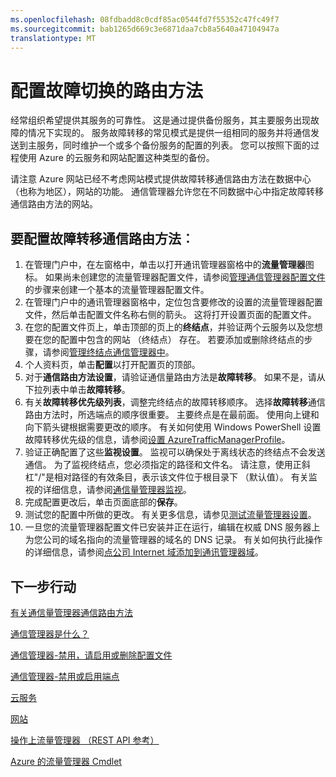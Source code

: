 ```yaml
---
ms.openlocfilehash: 08fdbadd8c0cdf85ac0544fd7f55352c47fc49f7
ms.sourcegitcommit: bab1265d669c3e6871daa7cb8a5640a47104947a
translationtype: MT
---
```

<properties 
   pageTitle="将流量管理器故障转移通信路由方法配置 |Microsoft Azure"
   description="这篇文章将帮助您在通讯管理器中配置故障转移通信路由方法"
   services="traffic-manager"
   documentationCenter=""
   authors="joaoma"
   manager="adinah"
   editor="tysonn" />
<tags 
   ms.service="traffic-manager"
   ms.devlang="na"
   ms.topic="article"
   ms.tgt_pltfrm="na"
   ms.workload="infrastructure-services"
   ms.date="08/19/2015"
   ms.author="joaoma" />

# 配置故障切换的路由方法

经常组织希望提供其服务的可靠性。 这是通过提供备份服务，其主要服务出现故障的情况下实现的。 服务故障转移的常见模式是提供一组相同的服务并将通信发送到主服务，同时维护一个或多个备份服务的配置的列表。 您可以按照下面的过程使用 Azure 的云服务和网站配置这种类型的备份。

请注意 Azure 网站已经不考虑网站模式提供故障转移通信路由方法在数据中心 （也称为地区），网站的功能。 通信管理器允许您在不同数据中心中指定故障转移通信路由方法的网站。

## 要配置故障转移通信路由方法︰

1. 在管理门户中，在左窗格中，单击以打开通讯管理器窗格中的**流量管理器**图标。 如果尚未创建您的流量管理器配置文件，请参阅[管理通信管理器配置文件](traffic-manager-manage-profiles.md)的步骤来创建一个基本的流量管理器配置文件。
2. 在管理门户中的通讯管理器窗格中，定位包含要修改的设置的流量管理器配置文件，然后单击配置文件名称右侧的箭头。 这将打开设置页面的配置文件。
3. 在您的配置文件页上，单击顶部的页上的**终结点**，并验证两个云服务以及您想要在您的配置中包含的网站 （终结点） 存在。 若要添加或删除终结点的步骤，请参阅[管理终结点通信管理器中](traffic-manager-endpoints.md)。
4. 个人资料页，单击**配置**以打开配置页的顶部。
5. 对于**通信路由方法设置**，请验证通信量路由方法是**故障转移**。 如果不是，请从下拉列表中单击**故障转移**。
6. 有关**故障转移优先级列表**，调整完终结点的故障转移顺序。 选择**故障转移**通信路由方法时，所选端点的顺序很重要。 主要终点是在最前面。 使用向上键和向下箭头键根据需要更改的顺序。 有关如何使用 Windows PowerShell 设置故障转移优先级的信息，请参阅[设置 AzureTrafficManagerProfile](http://go.microsoft.com/fwlink/p/?LinkId=400880)。
7. 验证正确配置了这些**监视设置**。 监视可以确保处于离线状态的终结点不会发送通信。 为了监视终结点，您必须指定的路径和文件名。 请注意，使用正斜杠"/"是相对路径的有效条目，表示该文件位于根目录下 （默认值）。 有关监视的详细信息，请参阅[通信量管理器监视](traffic-manager-monitoring.md)。
8. 完成配置更改后，单击页面底部的**保存**。
9. 测试您的配置中所做的更改。 有关更多信息，请参见[测试流量管理器设置](traffic-manager-testing-settings.md)。
10. 一旦您的流量管理器配置文件已安装并正在运行，编辑在权威 DNS 服务器上为您公司的域名指向的流量管理器的域名的 DNS 记录。 有关如何执行此操作的详细信息，请参阅[点公司 Internet 域添加到通讯管理器域](traffic-manager-point-internet-domain.md)。

## 下一步行动

[有关通信量管理器通信路由方法](traffic-manager-load-balancing-methods.md)

[通信管理器是什么？](traffic-manager-overview.md)

[通信管理器-禁用，请启用或删除配置文件](disable-enable-or-delete-a-profile.md)

[通信管理器-禁用或启用端点](disable-or-enable-an-endpoint.md)

[云服务](http://go.microsoft.com/fwlink/?LinkId=314074)

[网站](http://go.microsoft.com/fwlink/p/?LinkId=393327)

[操作上流量管理器 （REST API 参考）](http://go.microsoft.com/fwlink/?LinkId=313584)

[Azure 的流量管理器 Cmdlet](http://go.microsoft.com/fwlink/p/?LinkId=400769)
 